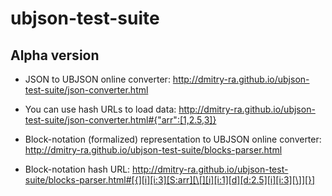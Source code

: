 ubjson-test-suite
=================

## Alpha version

* JSON to UBJSON online converter:
http://dmitry-ra.github.io/ubjson-test-suite/json-converter.html

* You can use hash URLs to load data:
http://dmitry-ra.github.io/ubjson-test-suite/json-converter.html#{"arr":[1,2.5,3]}

* Block-notation (formalized) representation to UBJSON online converter:
http://dmitry-ra.github.io/ubjson-test-suite/blocks-parser.html

* Block-notation hash URL:
http://dmitry-ra.github.io/ubjson-test-suite/blocks-parser.html#[{][i][i:3][S:arr][\[][i][i:1][d][d:2.5][i][i:3][\]][}]
